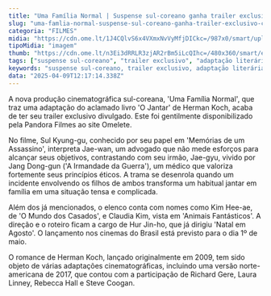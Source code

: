 ```yaml
---
title: "Uma Família Normal | Suspense sul-coreano ganha trailer exclusivo; confira"
slug: "uma-famlia-normal-suspense-sul-coreano-ganha-trailer-exclusivo-confira"
categoria: "FILMES"
midia: "https://cdn.ome.lt/1J4CQlvS6x4VXmxNvVyMfjDICkc=/987x0/smart/uploads/conteudo/fotos/sul.png"
tipoMidia: "imagem"
thumb: "https://cdn.ome.lt/n3Ei3dRRLR3zjAR2rBm5iLcQIhc=/480x360/smart/extras/conteudos/sul.png"
tags: ["suspense sul-coreano", "trailer exclusivo", "adaptação literária", "Herman Koch", "cinema sul-coreano", "Pandora Filmes", "elenco estrelado", "estreia em maio"]
keywords: "suspense sul-coreano, trailer exclusivo, adaptação literária, Herman Koch, cinema sul-coreano, Pandora Filmes, elenco estrelado, estreia em maio"
data: "2025-04-09T12:17:14.338Z"
---
```


A nova produção cinematográfica sul-coreana, 'Uma Família Normal', que traz uma adaptação do aclamado livro 'O Jantar' de Herman Koch, acaba de ter seu trailer exclusivo divulgado. Este foi gentilmente disponibilizado pela Pandora Filmes ao site Omelete. 

No filme, Sul Kyung-gu, conhecido por seu papel em 'Memórias de um Assassino', interpreta Jae-wan, um advogado que não mede esforços para alcançar seus objetivos, contrastando com seu irmão, Jae-gyu, vivido por Jang Dong-gun ('A Irmandade da Guerra'), um médico que valoriza fortemente seus princípios éticos. A trama se desenrola quando um incidente envolvendo os filhos de ambos transforma um habitual jantar em família em uma situação tensa e complicada.

Além dos já mencionados, o elenco conta com nomes como Kim Hee-ae, de 'O Mundo dos Casados', e Claudia Kim, vista em 'Animais Fantásticos'. A direção e o roteiro ficam a cargo de Hur Jin-ho, que já dirigiu 'Natal em Agosto'. O lançamento nos cinemas do Brasil está previsto para o dia 1º de maio.

O romance de Herman Koch, lançado originalmente em 2009, tem sido objeto de várias adaptações cinematográficas, incluindo uma versão norte-americana de 2017, que contou com a participação de Richard Gere, Laura Linney, Rebecca Hall e Steve Coogan.